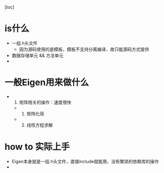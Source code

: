 [toc]

# is什么

- 一组.h头文件
	- 因为源码使用的是模板，模板不支持分离编译，故只能源码方式提供
- 数据存储单元 && 方法单元
- 


# 一般Eigen用来做什么

- 1. 矩阵相关的操作：速度很快
	- 1. 矩阵化简
	- 2. 线性方程求解


# how to 实际上手

- Eigen本身就是一组.h头文件，直接include就能用，没有繁琐的依赖库的操作
- 